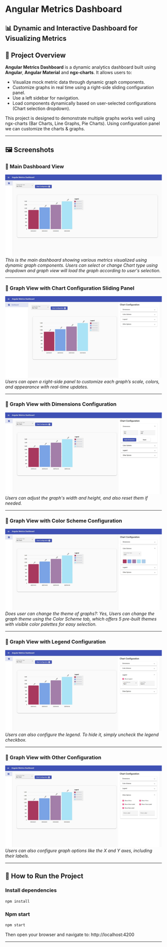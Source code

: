 # Angular Metrics Dashboard

## 📊 Dynamic and Interactive Dashboard for Visualizing Metrics

## 🧩 Project Overview

**Angular Metrics Dashboard** is a dynamic analytics dashboard built using **Angular**, **Angular Material** and **ngx-charts**. 
It allows users to:

- Visualize mock metric data through dynamic graph components.
- Customize graphs in real time using a right-side sliding configuration panel.
- Use a left sidebar for navigation.
- Load components dynamically based on user-selected configurations (Chart selection dropdown).

This project is designed to demonstrate multiple graphs works well using ngx-charts (Bar Charts, Line Graphs, Pie Charts). Using configuration panel we can customize the charts & graphs.

---

## 🖼️ Screenshots
### 📌 Main Dashboard View
![Main Dashboard](screenshots/A.one.jpg)
*This is the main dashboard showing various metrics visualized using dynamic graph components. Users can select or change Chart type using dropdown and graph view will load the graph according to user's selection.*

---

### 📌 Graph View with Chart Configuration Sliding Panel
![Graph View with Chart Configuration Sliding Panel](screenshots/B.two.jpg)
*Users can open a right-side panel to customize each graph’s scale, colors, and appearance with real-time updates.*

---

### 📌 Graph View with Dimensions Configuration
![Graph View with Dimensions Configuration](screenshots/C.three.jpg)
*Users can adjust the graph's width and height, and also reset them if needed.*

---

### 📌 Graph View with Color Scheme Configuration
![Graph View with Color Scheme Configuration](screenshots/D.four.jpg)
*Does user can change the theme of graphs?: Yes, Users can change the graph theme using the Color Scheme tab, which offers 5 pre-built themes with visible color palettes for easy selection.*

---

### 📌 Graph View with Legend Configuration
![Graph View with Legend Configuration](screenshots/E.five.jpg)
*Users can also configure the legend. To hide it, simply uncheck the legend checkbox.*

---

### 📌 Graph View with Other Configuration
![Graph View with Other Configuration](screenshots/F.six.jpg)
*Users can also configure graph options like the X and Y axes, including their labels.*

---

## 🚀 How to Run the Project

### Install dependencies

```bash
npm install
```

### Npm start

```bash
npm start
```

Then open your browser and navigate to:
http://localhost:4200

---
